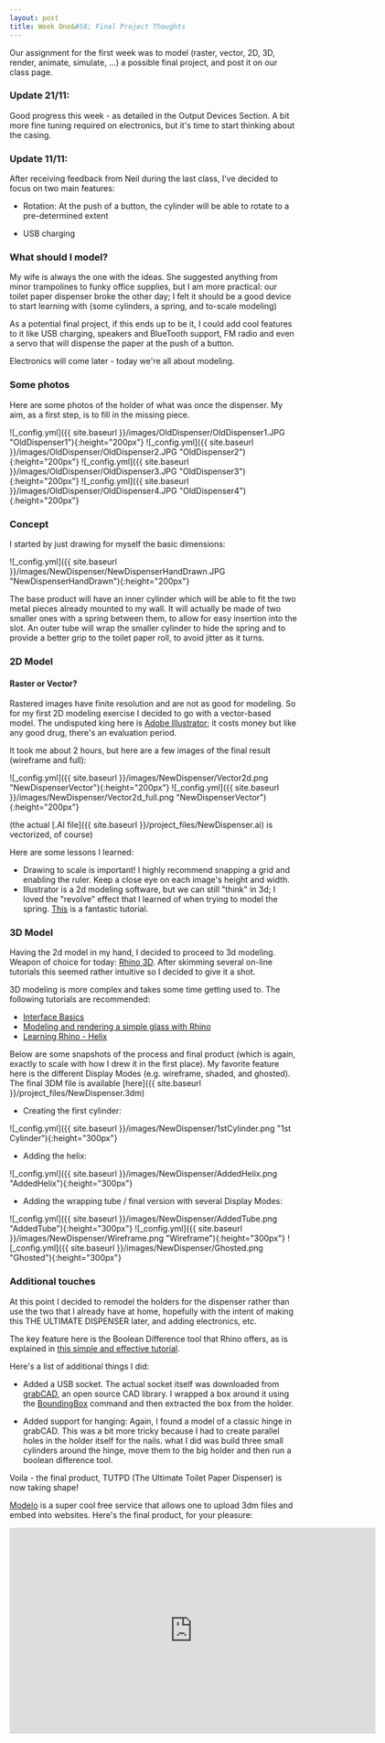 ```yaml
---
layout: post
title: Week One&#58; Final Project Thoughts
---
```


Our assignment for the first week was to model (raster, vector, 2D, 3D, render, animate, simulate, ...) a possible final project, and post it on our class page.

### Update 21/11:

Good progress this week - as detailed in the Output Devices Section. A bit more fine tuning required on electronics, but it's time to start thinking about the casing.

### Update 11/11:

After receiving feedback from Neil during the last class, I've decided to focus on two main features:

* Rotation: At the push of a button, the cylinder will be able to rotate to a pre-determined extent

* USB charging

### What should I model?

My wife is always the one with the ideas. She suggested anything from minor trampolines to funky office supplies, but I am more practical: our toilet paper dispenser broke the other day; I felt it should be a good device to start learning with (some cylinders, a spring, and to-scale modeling)

As a potential final project, if this ends up to be it, I could add cool features to it like USB charging, speakers and BlueTooth support, FM radio and even a servo that will dispense the paper at the push of a button.

Electronics will come later - today we're all about modeling.

### Some photos

Here are some photos of the holder of what was once the dispenser. My aim, as a first step, is to fill in the missing piece.

![_config.yml]({{ site.baseurl }}/images/OldDispenser/OldDispenser1.JPG "OldDispenser1"){:height="200px"} ![_config.yml]({{ site.baseurl }}/images/OldDispenser/OldDispenser2.JPG "OldDispenser2"){:height="200px"} 
![_config.yml]({{ site.baseurl }}/images/OldDispenser/OldDispenser3.JPG "OldDispenser3"){:height="200px"} ![_config.yml]({{ site.baseurl }}/images/OldDispenser/OldDispenser4.JPG "OldDispenser4"){:height="200px"}

### Concept

I started by just drawing for myself the basic dimensions:

![_config.yml]({{ site.baseurl }}/images/NewDispenser/NewDispenserHandDrawn.JPG "NewDispenserHandDrawn"){:height="200px"} 

The base product will have an inner cylinder which will be able to fit the two metal pieces already mounted to my wall.
It will actually be made of two smaller ones with a spring between them, to allow for easy insertion into the slot. 
An outer tube will wrap the smaller cylinder to hide the spring and to provide a better grip to the toilet paper roll, to avoid jitter as it turns.

### 2D Model

#### Raster or Vector?
Rastered images have finite resolution and are not as good for modeling. So for my first 2D modeling exercise I decided to go with a vector-based model. The undisputed king here is [Adobe Illustrator](http://www.adobe.com/products/illustrator.html); it costs money but like any good drug, there's an evaluation period.

It took me about 2 hours, but here are a few images of the final result (wireframe and full): 

![_config.yml]({{ site.baseurl }}/images/NewDispenser/Vector2d.png "NewDispenserVector"){:height="200px"} 
![_config.yml]({{ site.baseurl }}/images/NewDispenser/Vector2d_full.png "NewDispenserVector"){:height="200px"} 

(the actual [.AI file]({{ site.baseurl }}/project_files/NewDispenser.ai) is vectorized, of course)

Here are some lessons I learned:

* Drawing to scale is important! I highly recommend snapping a grid and enabling the ruler. Keep a close eye on each image's height and width.
* Illustrator is a 2d modeling software, but we can still "think" in 3d; I loved the "revolve" effect that I learned of when trying to model the spring. [This](https://www.youtube.com/watch?v=-KT8Q_mn194) is a fantastic tutorial.

### 3D Model

Having the 2d model in my hand, I decided to proceed to 3d modeling. Weapon of choice for today: [Rhino 3D](https://www.rhino3d.com/download). After skimming several on-line tutorials this seemed rather intuitive so I decided to give it a shot.

3D modeling is more complex and takes some time getting used to. The following tutorials are recommended:

* [Interface Basics](https://vimeo.com/58212839?interface_basics_win)
* [Modeling and rendering a simple glass with Rhino](https://vimeo.com/49597954?simple_glass)
* [Learning Rhino - Helix](https://www.youtube.com/watch?v=j4OJgX_f0yg)

Below are some snapshots of the process and final product (which is again, exactly to scale with how I drew it in the first place). My favorite feature here is the different Display Modes (e.g. wireframe, shaded, and ghosted). The final 3DM file is available [here]({{ site.baseurl }}/project_files/NewDispenser.3dm)

* Creating the first cylinder:

![_config.yml]({{ site.baseurl }}/images/NewDispenser/1stCylinder.png "1st Cylinder"){:height="300px"} 

* Adding the helix:

![_config.yml]({{ site.baseurl }}/images/NewDispenser/AddedHelix.png "AddedHelix"){:height="300px"} 

* Adding the wrapping tube / final version with several Display Modes:

![_config.yml]({{ site.baseurl }}/images/NewDispenser/AddedTube.png "AddedTube"){:height="300px"} ![_config.yml]({{ site.baseurl }}/images/NewDispenser/Wireframe.png "Wireframe"){:height="300px"} ![_config.yml]({{ site.baseurl }}/images/NewDispenser/Ghosted.png "Ghosted"){:height="300px"}

### Additional touches

At this point I decided to remodel the holders for the dispenser rather than use the two that I already have at home, hopefully with the intent of making this THE ULTIMATE DISPENSER later, and adding electronics, etc.

The key feature here is the Boolean Difference tool that Rhino offers, as is explained in [this simple and effective tutorial](https://www.youtube.com/watch?v=Djh7ZSxuYYQ).

Here's a list of additional things I did:

* Added a USB socket. The actual socket itself was downloaded from [grabCAD](https://grabcad.com), an open source CAD library. I wrapped a box around it using the [BoundingBox](http://docs.mcneel.com/rhino/5/help/en-us/commands/boundingbox.htm) command and then extracted the box from the holder.

* Added support for hanging: Again, I found a model of a classic hinge in grabCAD. This was a bit more tricky because I had to create parallel holes in the holder itself for the nails. what I did was build three small cylinders around the hinge, move them to the big holder and then run a boolean difference tool.

Voila - the final product, TUTPD (The Ultimate Toilet Paper Dispenser) is now taking shape!

[Modelo](beta.modelo.io) is a super cool free service that allows one to upload 3dm files and embed into websites. Here's the final product, for your pleasure:

<iframe src="https://beta.modelo.io/embedded/ZZmhFPKvWj?viewport=false&autoplay=false" width="640" height="360" frameborder="0" mozallowfullscreen webkitallowfullscreen allowfullscreen ></iframe>

